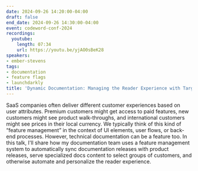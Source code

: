 ```yaml
---
date: 2024-09-26 14:20:00-04:00
draft: false
end_date: 2024-09-26 14:30:00-04:00
event: codeword-conf-2024
recordings:
  youtube:
    length: 07:34
    url: https://youtu.be/yjAO0sBeK28
speakers:
- ember-stevens
tags:
- documentation
- feature flags
- launchdarkly
title: 'Dynamic Documentation: Managing the Reader Experience with Targeted Content'
---
```



SaaS companies often deliver different customer experiences based on user attributes. Premium customers might get access to paid features, new customers might see product walk-throughs, and international customers might see prices in their local currency. We typically think of this kind of “feature management” in the context of UI elements, user flows, or back-end processes. However, technical documentation can be a feature too. In this talk, I'll share how my documentation team uses a feature management system to automatically sync documentation releases with product releases, serve specialized docs content to select groups of customers, and otherwise automate and personalize the reader experience.

